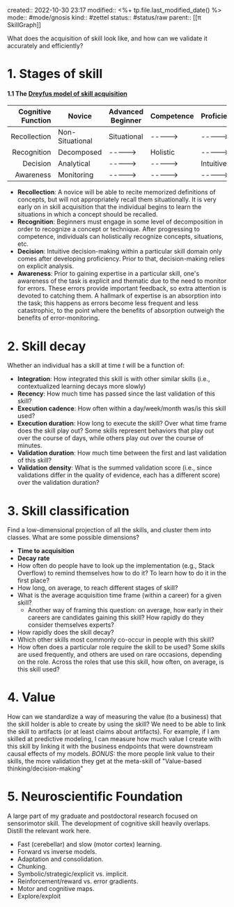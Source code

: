 created:: 2022-10-30 23:17
modified:: <%+ tp.file.last_modified_date() %>
mode:: #mode/gnosis 
kind:: #zettel 
status:: #status/raw
parent:: [[π SkillGraph]]

What does the acquisition of skill look like, and how can we validate it accurately and efficiently? 

# 1. Stages of skill

#### 1.1 The [Dreyfus model of skill acquisition](https://en.wikipedia.org/wiki/Dreyfus_model_of_skill_acquisition) 
| Cognitive Function | Novice | Advanced Beginner | Competence | Proficient | Expert |
| --: | --- | --- | --- | --- | --- |
| Recollection | Non-Situational | Situational | -----> | -----> | -----> |
| Recognition | Decomposed | -----> | Holistic | -----> | -----> |
| Decision | Analytical | -----> | -----> | Intuitive | -----> |
| Awareness | Monitoring | -----> | -----> | -----> | Absorbed |

* **Recollection**: A novice will be able to recite memorized definitions of concepts, but will not appropriately recall them situationally. It is very early on in skill acquisition that the individual begins to learn the situations in which a concept should be recalled. 
* **Recognition**: Beginners must engage in some level of decomposition in order to recognize a concept or technique. After progressing to competence, individuals can holistically recognize concepts, situations, etc.
* **Decision**: Intuitive decision-making within a particular skill domain only comes after developing proficiency. Prior to that, decision-making relies on explicit analysis. 
* **Awareness**: Prior to gaining expertise in a particular skill, one's awareness of the task is explicit and thematic due to the need to monitor for errors. These errors provide important feedback, so extra attention is devoted to catching them. A hallmark of expertise is an absorption into the task; this happens as errors become less frequent and less catastrophic, to the point where the benefits of absorption outweigh the benefits of error-monitoring.


# 2. Skill decay
Whether an individual has a skill at time $t$ will be a function of: 
* **Integration**: How integrated this skill is with other similar skills (i.e., contextualized learning decays more slowly)
* **Recency**: How much time has passed since the last validation of this skill? 
* **Execution cadence**: How often within a day/week/month was/is this skill used? 
* **Execution duration**: How long to execute the skill? Over what time frame does the skill play out? Some skills represent behaviors that play out over the course of days, while others play out over the course of minutes. 
* **Validation duration**: How much time between the first and last validation of this skill? 
* **Validation density**: What is the summed validation score (i.e., since validations differ in the quality of evidence, each has a different score) over the validation duration? 


# 3. Skill classification
Find a low-dimensional projection of all the skills, and cluster them into classes. What are some possible dimensions?
* **Time to acquisition**
* **Decay rate**
* How often do people have to look up the implementation (e.g., Stack Overflow) to remind themselves how to do it? To learn how to do it in the first place? 
* How long, on average, to reach different stages of skill?
* What is the average acquisition time frame (within a career) for a given skill? 
	* Another way of framing this question: on average, how early in their careers are candidates gaining this skill? How rapidly do they consider themselves experts? 
* How rapidly does the skill decay? 
* Which other skills most commonly co-occur in people with this skill? 
* How often does a particular role require the skill to be used? Some skills are used frequently, and others are used on rare occasions, depending on the role. Across the roles that use this skill, how often, on average, is this skill used? 


# 4. Value
How can we standardize a way of measuring the value (to a business) that the skill holder is able to create by using the skill? We need to be able to link the skill to artifacts (or at least claims about artifacts). For example, if I am skilled at predictive modeling, I can measure how much value I create with this skill by linking it with the business endpoints that were downstream causal effects of my models. *BONUS:* the more people link value to their skills, the more validation they get at the meta-skill of "Value-based thinking/decision-making"


# 5. Neuroscientific Foundation
A large part of my graduate and postdoctoral research focused on sensorimotor skill. The development of cognitive skill heavily overlaps. Distill the relevant work here. 
* Fast (cerebellar) and slow (motor cortex) learning. 
* Forward vs inverse models.
* Adaptation and consolidation.
* Chunking. 
* Symbolic/strategic/explicit vs. implicit.
* Reinforcement/reward vs. error gradients.
* Motor and cognitive maps.
* Explore/exploit